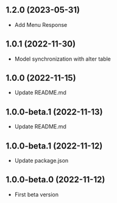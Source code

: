 ## 1.2.0 (2023-05-31)

- Add Menu Response


## 1.0.1 (2022-11-30)

- Model synchronization with alter table


## 1.0.0 (2022-11-15)

- Update README.md
  

## 1.0.0-beta.1 (2022-11-13)

- Update README.md


## 1.0.0-beta.1 (2022-11-12)

- Update package.json


## 1.0.0-beta.0 (2022-11-12)

- First beta version